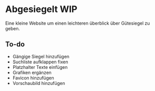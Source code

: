 # Abgesiegelt WIP

Eine kleine Website um einen leichteren überblick über Gütesiegel zu geben.

## To-do
* Gängige Siegel hinzufügen
* Suchliste aufklappen fixen
* Platzhalter Texte einfügen
* Grafiken ergänzen
* Favicon hinzufügen
* Vorschaubild hinzufügen

